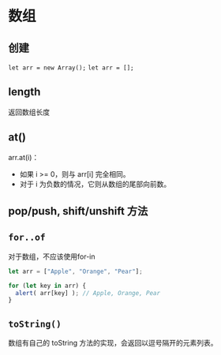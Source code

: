 # 数组
## 创建
`let arr = new Array();`
`let arr = [];`
## length
返回数组长度
## at()
arr.at(i)：
- 如果 i >= 0，则与 arr[i] 完全相同。
- 对于 i 为负数的情况，它则从数组的尾部向前数。
## pop/push, shift/unshift 方法
## `for..of`
对于数组，不应该使用for-in
```js
let arr = ["Apple", "Orange", "Pear"];

for (let key in arr) {
  alert( arr[key] ); // Apple, Orange, Pear
}
```
## `toString()`
数组有自己的 toString 方法的实现，会返回以逗号隔开的元素列表。 
